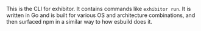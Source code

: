 This is the CLI for exhibitor. It contains commands like `exhibitor run`. It is written in Go and is built for various OS and architecture combinations, and then surfaced npm in a similar way to how esbuild does it.